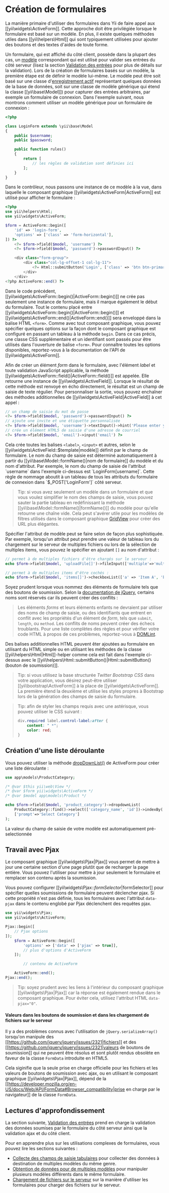 Création de formulaires
=======================

La manière primaire d'utiliser des formulaires dans Yii de faire appel aux [[yii\widgets\ActiveForm]]. Cette approche doit être privilégiée lorsque le formulaire est basé sur un modèle. En plus, il existe quelques méthodes utiles dans [[yii\helpers\Html]] qui sont typiquement utilisées pour ajouter des boutons et des textes d'aides de toute forme.

Un formulaire, qui est affiché du côté client, possède dans la plupart des cas, un [modèle](structure-models.md) correspondant qui est utilisé pour valider ses entrées du côté serveur (lisez la section [Validation des entrées](input-validation.md) pour plus de détails sur la validation). Lors de la création de formulaires basés sur un modèle, la première étape est de définir le modèle lui-même. Le modèle peut être soit basé sur une classe d'[enregistrement actif](db-active-record.md) représentant quelques données de la base de données, soit sur une classe de modèle générique qui étend la classe [[yii\base\Model]]) pour capturer des entrées arbitraires, par exemple un formulaire de connexion. Dans l'exemple suivant, nous montrons comment utiliser un modèle générique pour un formulaire de connexion :

```php
<?php

class LoginForm extends \yii\base\Model
{
    public $username;
    public $password;

    public function rules()
    {
        return [
            // les règles de validation sont définies ici
        ];
    }
}
```

Dans le contrôleur, nous passons une instance de ce modèle à la vue, dans laquelle le composant graphique [[yii\widgets\ActiveForm|ActiveForm]] est utilisé pour afficher le formulaire :

```php
<?php
use yii\helpers\Html;
use yii\widgets\ActiveForm;

$form = ActiveForm::begin([
    'id' => 'login-form',
    'options' => ['class' => 'form-horizontal'],
]) ?>
    <?= $form->field($model, 'username') ?>
    <?= $form->field($model, 'password')->passwordInput() ?>

    <div class="form-group">
        <div class="col-lg-offset-1 col-lg-11">
            <?= Html::submitButton('Login', ['class' => 'btn btn-primary']) ?>
        </div>
    </div>
<?php ActiveForm::end() ?>
```

Dans le code précédent, [[yii\widgets\ActiveForm::begin()|ActiveForm::begin()]] ne crée pas seulement une instance de formulaire, mais il marque également le début du formulaire. Tout le contenu placé entre [[yii\widgets\ActiveForm::begin()|ActiveForm::begin()]] et [[yii\widgets\ActiveForm::end()|ActiveForm::end()]] sera enveloppé dans la balise HTML `<form>`. Comme avec tout composant graphique, vous pouvez spécifier quelques options sur la façon dont le composant graphique est configuré en passant un tableau à la méthode `begin`. Dans ce cas précis, une classe CSS supplémentaire et un identifiant sont passés pour être utilisés dans l'ouverture de balise `<form>`. Pour connaître toutes les options disponibles, reportez-vous à la documentation de l'API de [[yii\widgets\ActiveForm]].

Afin de créer un élément *form* dans le formulaire, avec l'élément *label* et toute validation JavaScript applicable, la méthode [[yii\widgets\ActiveForm::field()|ActiveForm::field()]] est appelée. Elle retourne une instance de [[yii\widgets\ActiveField]]. Lorsque le résultat de cette méthode est renvoyé en écho directement, le résultat est un champ de saisie de texte régulier. Pour personnaliser la sortie, vous pouvez enchaîner des méthodes additionnelles de [[yii\widgets\ActiveField|ActiveField]] à cet appel :

```php
// un champ de saisie du mot de passe
<?= $form->field($model, 'password')->passwordInput() ?>
// ajoute une invite et une étiquette personnalisée
<?= $form->field($model, 'username')->textInput()->hint('Please enter your name')->label('Name') ?>
// crée un élément HTML5 de saisie d'une adresse de courriel
<?= $form->field($model, 'email')->input('email') ?>
```

Cela crée toutes les balises `<label>`, `<input>` et autres, selon le [[yii\widgets\ActiveField::$template|modèle]] définit par le champ de formulaire. Le nom du champ de saisie est déterminé automatiquement à partir du [[yii\base\Model::formName()|nom de formulaire]] du modèle et du nom d'attribut. Par exemple, le nom du champ de saisie de l'attribut `username` dans l'exemple ci-dessus est `LoginForm[username]`. Cette règle de nommage aboutit à un tableau de tous les attributs du formulaire de connexion dans `$_POST['LoginForm']` côté serveur.

> Tip: si vous avez seulement un modèle dans un formulaire et que vous voulez simplifier le nom des champs de saisie, vous pouvez sauter la partie tableau en redéfinissant la méthode [[yii\base\Model::formName()|formName()]] du modèle pour qu'elle retourne une chaîne vide. Cela peut s'avérer utile pour les modèles de filtres utilisés dans le composant graphique [GridView](output-data-widgets.md#grid-view) pour créer des URL plus élégantes.

Spécifier l'attribut de modèle peut se faire selon de façon plus sophistiquée. Par exemple, lorsqu'un attribut peut prendre une valeur de tableau lors du chargement sur le serveur de multiples fichiers ou lors de la sélection de multiples items, vous pouvez le spécifier en ajoutant `[]` au nom d'attribut : 

```php
// permet à de multiples fichiers d'être chargés sur le serveur :
echo $form->field($model, 'uploadFile[]')->fileInput(['multiple'=>'multiple']);

// permet à de multiples items d'être cochés :
echo $form->field($model, 'items[]')->checkboxList(['a' => 'Item A', 'b' => 'Item B', 'c' => 'Item C']);
```

Soyez prudent lorsque vous nommez des éléments de formulaire tels que des boutons de soumission. Selon la [documentation de jQuery](https://api.jquery.com/submit/), certains noms sont réservés car ils peuvent créer des conflits :

> Les éléments *forms* et leurs éléments enfants ne devraient par utiliser des noms de champ de saisie, ou des identifiants que entrent en conflit avec les propriétés d'un élément de *form*, tels que `submit`, `length`, ou `method`. Les conflits de noms peuvent créer des échecs troublants. Pour une liste complètes des règles et pour vérifier votre code HTML à propos de ces problèmes, reportez-vous à [DOMLint](http://kangax.github.io/domlint/).

Des balises additionnelles HTML peuvent êter ajoutées au formulaire en utilisant du HTML simple ou en utilisant les méthodes de la classe [[yii\helpers\Html|Html]]-helper comme cela est fait dans l'exemple ci-dessus avec le [[yii\helpers\Html::submitButton()|Html::submitButton() (bouton de soumission)]].


> Tip: si vous utilisez la base structurée *Twitter Bootstrap CSS* dans votre application, vous désirez peut-être utiliser [[yii\bootstrap\ActiveForm]] à la place de [[yii\widgets\ActiveForm]]. La première étend la deuxième et utilise les styles propres à Bootstrap lors de la génération des champs de saisie du formulaire.


> Tip: afin de styler les champs requis avec une astérisque, vous pouvez utiliser le CSS suivant :
>
> ```css
> div.required label.control-label:after {
>     content: " *";
>     color: red;
> }
> ```

Création d'une liste déroulante <span id="creating-activeform-dropdownlist"></span>
-------------------------------

Vous pouvez utiliser la méthode [dropDownList()](http://www.yiiframework.com/doc-2.0/yii-widgets-activefield.html#dropDownList()-detail) de ActiveForm pour créer une liste déroulante :


```php
use app\models\ProductCategory;

/* @var $this yii\web\View */
/* @var $form yii\widgets\ActiveForm */
/* @var $model app\models\Product */

echo $form->field($model, 'product_category')->dropdownList(
    ProductCategory::find()->select(['category_name', 'id'])->indexBy('id')->column(),
    ['prompt'=>'Select Category']
);
```

La valeur du champ de saisie de votre modèle est automatiquement pré-selectionnée 

Travail avec Pjax <span id="working-with-pjax"></span>
-----------------------

Le composant graphique [[yii\widgets\Pjax|Pjax]] vous permet de mettre à jour une certaine section d'une page plutôt que de recharger la page entière. Vous pouvez l'utiliser pour mettre à jour seulement le formulaire et remplacer son contenu après la soumission.

Vous pouvez configurer [[yii\widgets\Pjax::$formSelector|$formSelector]] pour spécifier quelles soumissions de formulaire peuvent déclencher pjax. Si cette propriété n'est pas définie, tous les formulaires avec l'attribut `data-pjax` dans le contenu englobé par Pjax déclenchent des requêtes pjax. 

```php
use yii\widgets\Pjax;
use yii\widgets\ActiveForm;

Pjax::begin([
    // Pjax options
]);
    $form = ActiveForm::begin([
        'options' => ['data' => ['pjax' => true]],
        // plus d'options d'ActiveForm
    ]);

        // contenu de ActiveForm

    ActiveForm::end();
Pjax::end();
```
> Tip: soyez prudent avec les liens à l'intérieur du composant graphique [[yii\widgets\Pjax|Pjax]] car la réponse est également rendue dans le composant graphique. Pour éviter cela, utilisez l'attribut HTML `data-pjax="0"`.

#### Valeurs dans les boutons de soumission et dans les chargement de fichiers sur le serveur

Il y a des problèmes connus avec l'utilisation de `jQuery.serializeArray()` lorsqu'on manipule des [[https://github.com/jquery/jquery/issues/2321|fichiers]] et des [[https://github.com/jquery/jquery/issues/2321|valeurs de boutons de soumission]] qui ne peuvent être résolus et sont plutôt rendus obsolète en faveur de la classe `FormData` introduite en HTML5. 

Cela siginifie que la seule prise en charge officielle pour les fichiers et les valeurs de boutons de soumission avec ajax, ou en utilisant le composant graphique  [[yii\widgets\Pjax|Pjax]], dépend de la [[https://developer.mozilla.org/en-US/docs/Web/API/FormData#Browser_compatibility|prise en charge par le navigateur]] de la classe `FormData`.

Lectures d'approfondissement <span id="further-reading"></span>
----------------------------

La section suivante, [Validation des entrées](input-validation.md) prend en charge la validation des données soumises par le formulaire du côté serveur ainsi que la validation ajax et du côté client. 

Pour en apprendre plus sur les utilisations complexes de formulaires, vous pouvez lire les sections suivantes :

- [Collecte des champs de saisie tabulaires](input-tabular-input.md) pour collecter des données à destination de multiples modèles du même genre.
- [Obtention de données pour de multiples modèles](input-multiple-models.md) pour manipuler plusieurs modèles différents dans le même formulaire.
- [Chargement de fichiers sur le serveur](input-file-upload.md) sur la manière d'utiliser les formulaires pour charger des fichiers sur le serveur.
